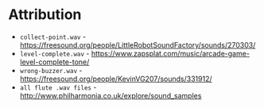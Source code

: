 # Attribution

* `collect-point.wav` - https://freesound.org/people/LittleRobotSoundFactory/sounds/270303/
* `level-complete.wav` - https://www.zapsplat.com/music/arcade-game-level-complete-tone/
* `wrong-buzzer.wav` - https://freesound.org/people/KevinVG207/sounds/331912/
* `all flute .wav files` - http://www.philharmonia.co.uk/explore/sound_samples
